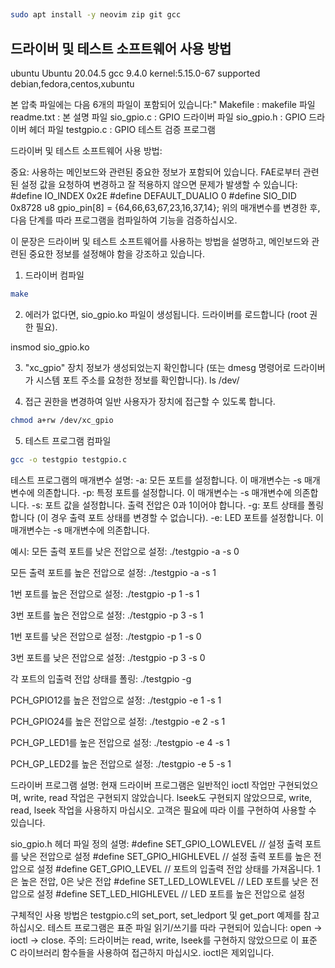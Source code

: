 
## 

```bash
sudo apt install -y neovim zip git gcc
```


## 드라이버 및 테스트 소프트웨어 사용 방법
ubuntu Ubuntu 20.04.5
gcc 9.4.0
kernel:5.15.0-67
supported debian,fedora,centos,xubuntu

본 압축 파일에는 다음 6개의 파일이 포함되어 있습니다:"
Makefile : makefile 파일
readme.txt : 본 설명 파일
sio_gpio.c : GPIO 드라이버 파일
sio_gpio.h : GPIO 드라이버 헤더 파일
testgpio.c : GPIO 테스트 검증 프로그램


드라이버 및 테스트 소프트웨어 사용 방법:

중요:
사용하는 메인보드와 관련된 중요한 정보가 포함되어 있습니다. FAE로부터 관련된 설정 값을 요청하여 변경하고 잘 적용하지 않으면 문제가 발생할 수 있습니다:
#define IO_INDEX                   0x2E
#define DEFAULT_DUALIO             0
#define SIO_DID                    0x8728
u8 gpio_pin[8] = {64,66,63,67,23,16,37,14};
위의 매개변수를 변경한 후, 다음 단계를 따라 프로그램을 컴파일하여 기능을 검증하십시오.

이 문장은 드라이버 및 테스트 소프트웨어를 사용하는 방법을 설명하고, 메인보드와 관련된 중요한 정보를 설정해야 함을 강조하고 있습니다.


1. 드라이버 컴파일

```bash
make
```

2. 에러가 없다면, sio_gpio.ko 파일이 생성됩니다. 드라이버를 로드합니다 (root 권한 필요).

insmod sio_gpio.ko

3. "xc_gpio" 장치 정보가 생성되었는지 확인합니다 (또는 dmesg 명령어로 드라이버가 시스템 포트 주소를 요청한 정보를 확인합니다).
ls /dev/

4. 접근 권한을 변경하여 일반 사용자가 장치에 접근할 수 있도록 합니다.

```bash
chmod a+rw /dev/xc_gpio
```

5. 테스트 프로그램 컴파일

```bash
gcc -o testgpio testgpio.c
```

테스트 프로그램의 매개변수 설명:
-a: 모든 포트를 설정합니다. 이 매개변수는 -s 매개변수에 의존합니다.
-p: 특정 포트를 설정합니다. 이 매개변수는 -s 매개변수에 의존합니다.
-s: 포트 값을 설정합니다. 출력 전압은 0과 1이어야 합니다.
-g: 포트 상태를 폴링합니다 (이 경우 출력 포트 상태를 변경할 수 없습니다).
-e: LED 포트를 설정합니다. 이 매개변수는 -s 매개변수에 의존합니다.

예시:
모든 출력 포트를 낮은 전압으로 설정:
./testgpio -a -s 0

모든 출력 포트를 높은 전압으로 설정:
./testgpio -a -s 1

1번 포트를 높은 전압으로 설정:
./testgpio -p 1 -s 1

3번 포트를 높은 전압으로 설정:
./testgpio -p 3 -s 1

1번 포트를 낮은 전압으로 설정:
./testgpio -p 1 -s 0

3번 포트를 낮은 전압으로 설정:
./testgpio -p 3 -s 0

각 포트의 입출력 전압 상태를 폴링:
./testgpio -g

PCH_GPIO12를 높은 전압으로 설정:
./testgpio -e 1 -s 1

PCH_GPIO24를 높은 전압으로 설정:
./testgpio -e 2 -s 1

PCH_GP_LED1를 높은 전압으로 설정:
./testgpio -e 4 -s 1

PCH_GP_LED2를 높은 전압으로 설정:
./testgpio -e 5 -s 1

드라이버 프로그램 설명:
현재 드라이버 프로그램은 일반적인 ioctl 작업만 구현되었으며, write, read 작업은 구현되지 않았습니다. lseek도 구현되지 않았으므로, write, read, lseek 작업을 사용하지 마십시오. 고객은 필요에 따라 이를 구현하여 사용할 수 있습니다.

sio_gpio.h 헤더 파일 정의 설명:
#define SET_GPIO_LOWLEVEL                  // 설정 출력 포트를 낮은 전압으로 설정
#define SET_GPIO_HIGHLEVEL                 // 설정 출력 포트를 높은 전압으로 설정
#define GET_GPIO_LEVEL                     // 포트의 입출력 전압 상태를 가져옵니다. 1은 높은 전압, 0은 낮은 전압
#define SET_LED_LOWLEVEL                   // LED 포트를 낮은 전압으로 설정
#define SET_LED_HIGHLEVEL                  // LED 포트를 높은 전압으로 설정

구체적인 사용 방법은 testgpio.c의 set_port, set_ledport 및 get_port 예제를 참고하십시오. 테스트 프로그램은 표준 파일 읽기/쓰기를 따라 구현되어 있습니다: open -> ioctl -> close. 주의: 드라이버는 read, write, lseek를 구현하지 않았으므로 이 표준 C 라이브러리 함수들을 사용하여 접근하지 마십시오. ioctl은 제외입니다.

